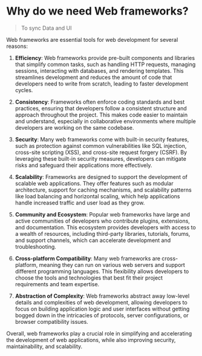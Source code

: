 # Why do we need Web frameworks?

> To sync Data and UI

Web frameworks are essential tools for web development for several reasons:

1. **Efficiency**: Web frameworks provide pre-built components and libraries that simplify common tasks, such as handling HTTP requests, managing sessions, interacting with databases, and rendering templates. This streamlines development and reduces the amount of code that developers need to write from scratch, leading to faster development cycles.

2. **Consistency**: Frameworks often enforce coding standards and best practices, ensuring that developers follow a consistent structure and approach throughout the project. This makes code easier to maintain and understand, especially in collaborative environments where multiple developers are working on the same codebase.

3. **Security**: Many web frameworks come with built-in security features, such as protection against common vulnerabilities like SQL injection, cross-site scripting (XSS), and cross-site request forgery (CSRF). By leveraging these built-in security measures, developers can mitigate risks and safeguard their applications more effectively.

4. **Scalability**: Frameworks are designed to support the development of scalable web applications. They offer features such as modular architecture, support for caching mechanisms, and scalability patterns like load balancing and horizontal scaling, which help applications handle increased traffic and user load as they grow.

5. **Community and Ecosystem**: Popular web frameworks have large and active communities of developers who contribute plugins, extensions, and documentation. This ecosystem provides developers with access to a wealth of resources, including third-party libraries, tutorials, forums, and support channels, which can accelerate development and troubleshooting.

6. **Cross-platform Compatibility**: Many web frameworks are cross-platform, meaning they can run on various web servers and support different programming languages. This flexibility allows developers to choose the tools and technologies that best fit their project requirements and team expertise.

7. **Abstraction of Complexity**: Web frameworks abstract away low-level details and complexities of web development, allowing developers to focus on building application logic and user interfaces without getting bogged down in the intricacies of protocols, server configurations, or browser compatibility issues.

Overall, web frameworks play a crucial role in simplifying and accelerating the development of web applications, while also improving security, maintainability, and scalability.

